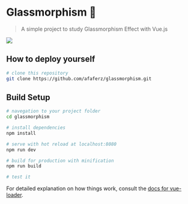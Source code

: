 # Glassmorphism 🍷

> A simple project to study Glassmorphism Effect with Vue.js 

![](/src/assets/img/glassmorphism_1.gif)
## How to deploy yourself

``` bash
# clone this repository
git clone https://github.com/afaferz/glassmorphism.git

```

## Build Setup

``` bash
# navegation to your project folder
cd glassmorphism

# install dependencies
npm install

# serve with hot reload at localhost:8080
npm run dev

# build for production with minification
npm run build

# test it
```

For detailed explanation on how things work, consult the [docs for vue-loader](http://vuejs.github.io/vue-loader).
